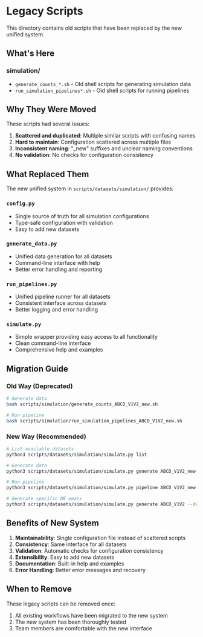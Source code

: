 # Legacy Scripts

This directory contains old scripts that have been replaced by the new unified system.

## What's Here

### simulation/
- `generate_counts_*.sh` - Old shell scripts for generating simulation data
- `run_simulation_pipelines*.sh` - Old shell scripts for running pipelines

## Why They Were Moved

These scripts had several issues:
1. **Scattered and duplicated**: Multiple similar scripts with confusing names
2. **Hard to maintain**: Configuration scattered across multiple files
3. **Inconsistent naming**: "_new" suffixes and unclear naming conventions
4. **No validation**: No checks for configuration consistency

## What Replaced Them

The new unified system in `scripts/datasets/simulation/` provides:

### `config.py`
- Single source of truth for all simulation configurations
- Type-safe configuration with validation
- Easy to add new datasets

### `generate_data.py`
- Unified data generation for all datasets
- Command-line interface with help
- Better error handling and reporting

### `run_pipelines.py`
- Unified pipeline runner for all datasets
- Consistent interface across datasets
- Better logging and error handling

### `simulate.py`
- Simple wrapper providing easy access to all functionality
- Clean command-line interface
- Comprehensive help and examples

## Migration Guide

### Old Way (Deprecated)
```bash
# Generate data
bash scripts/simulation/generate_counts_ABCD_V1V2_new.sh

# Run pipeline
bash scripts/simulation/run_simulation_pipelines_ABCD_V1V2_new.sh
```

### New Way (Recommended)
```bash
# List available datasets
python3 scripts/datasets/simulation/simulate.py list

# Generate data
python3 scripts/datasets/simulation/simulate.py generate ABCD_V1V2_new

# Run pipeline
python3 scripts/datasets/simulation/simulate.py pipeline ABCD_V1V2_new

# Generate specific DE means
python3 scripts/datasets/simulation/simulate.py generate ABCD_V1V2 --de-means 0.1 0.2 0.3
```

## Benefits of New System

1. **Maintainability**: Single configuration file instead of scattered scripts
2. **Consistency**: Same interface for all datasets
3. **Validation**: Automatic checks for configuration consistency
4. **Extensibility**: Easy to add new datasets
5. **Documentation**: Built-in help and examples
6. **Error Handling**: Better error messages and recovery

## When to Remove

These legacy scripts can be removed once:
1. All existing workflows have been migrated to the new system
2. The new system has been thoroughly tested
3. Team members are comfortable with the new interface 
